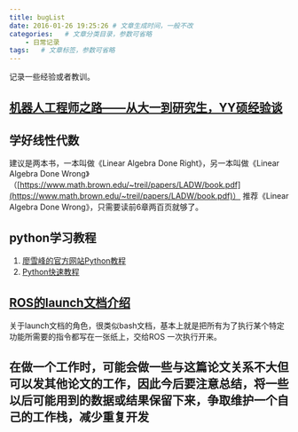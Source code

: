 ```yaml
---
title: bugList
date: 2016-01-26 19:25:26 # 文章生成时间，一般不改
categories:   # 文章分类目录，参数可省略
    - 日常记录
tags:   # 文章标签，参数可省略
---
```

记录一些经验或者教训。

## [机器人工程师之路——从大一到研究生，YY硕经验谈](http://blog.exbot.net/archives/2790)
## 学好线性代数
建议是两本书，一本叫做《Linear Algebra Done Right》，另一本叫做《Linear Algebra Done Wrong》（[https://www.math.brown.edu/~treil/papers/LADW/book.pdf](https://www.math.brown.edu/~treil/papers/LADW/book.pdf)）
推荐《Linear Algebra Done Wrong》，只需要读前6章两百页就够了。
<!--more-->
## python学习教程
1. [廖雪峰的官方网站Python教程](http://www.liaoxuefeng.com/wiki/0013739516305929606dd18361248578c67b8067c8c017b000)
2. [Python快速教程](http://www.cnblogs.com/vamei/archive/2012/09/13/2682778.html)

## [ROS的launch文档介绍](http://blog.csdn.net/zqxf123456789/article/details/52497833)
关于launch文档的角色，很类似bash文档，基本上就是把所有为了执行某个特定功能所需要的指令都写在一张纸上，交给ROS 一次执行开来。

## 在做一个工作时，可能会做一些与这篇论文关系不大但可以发其他论文的工作，因此今后要注意总结，将一些以后可能用到的数据或结果保留下来，争取维护一个自己的工作栈，减少重复开发